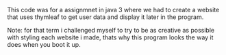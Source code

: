 This code was for a assignmnet in java 3 where we had to create a website that uses thymleaf to get user data and display it later in the program.

Note: for that term i challenged myself to try to be as creative as possible with styling each website i made, thats why this program looks the way it does when you boot it up.
